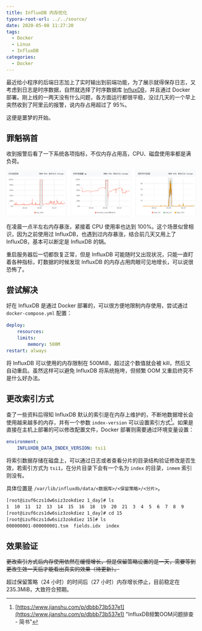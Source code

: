 ```yaml
---
title: InfluxDB 内存优化
typora-root-url: ../../source/
date: 2020-05-08 11:27:20
tags:
  - Docker
  - Linux
  - InfluxDB
categories:
  - Docker
---
```


最近给小程序的后端日志加上了实时输出到前端功能，为了展示就得保存日志，又考虑到日志是时序数据，自然就选择了时序数据库 [InfluxDB](https://www.influxdata.com/)，并且通过 Docker 部署。刚上线的一两天没有什么问题，各方面运行都很平稳，没过几天的一个早上突然收到了阿里云的报警，说内存占用超过了 95%。

这便是噩梦的开始。

<!--more-->

## 罪魁祸首

收到报警后看了一下系统各项指标，不仅内存占用高，CPU、磁盘使用率都是满负荷。

![报警时系统指标](/images/InfluxDB-Memory-Optimization/image-20200508120656188.png)

在凌晨一点半左右内存暴涨，紧接着 CPU 使用率也达到 100%。这个场景似曾相识，因为之前使用过 InfluxDB，也遇到过内存暴涨，结合前几天又用上了 InfluxDB，基本可以断定是 InfluxDB  的锅。

重启服务器后一切都恢复正常，但是 InfluxDB 可能随时又出现状况，只能一直盯着各种指标，盯数据的时候发现 InfluxDB 的内存占用肉眼可见地增长，可以说很恐怖了。

## 尝试解决

好在 InfluxDB 是通过 Docker 部署的，可以很方便地限制内存使用，尝试通过 `docker-compose.yml` 配置：

```yaml
deploy:
    resources:
    limits:
        memory: 500M
restart: always
```

将 InfluxDB 可以使用的内存限制在 500MiB，超过这个数值就会被 kill，然后又自动重启。虽然这样可以避免 InfluxDB 将系统拖垮，但频繁 OOM 又重启终究不是什么好办法。

## 更改索引方式

查了一些资料后得知 InfluxDB 默认的索引是在内存上维护的，不断地数据增长会使用越来越多的内存，并有一个参数 `index-version` 可以设置索引方式[^1]。如果是直接在主机上部署的可以修改配置文件，Docker 部署则需要通过环境变量设置：

```yaml
environment:
    INFLUXDB_DATA_INDEX_VERSION: tsi1
```

将索引数据存储在磁盘上，可以通过日志或者查看分片的目录结构验证修改是否生效，若索引方式为 `tsi1`，在分片目录下会有一个名为 `index` 的目录，`inmem` 索引则没有。

具体位置是 `/var/lib/influxdb/data/<数据库>/<保留策略>/<分片>`。

```bash
[root@izuf6czs1dw6siz3zokdiez 1_day]# ls
1  10  11  12  13  14  15  16  18  19  20  21  3  4  5  6  7  8  9
[root@izuf6czs1dw6siz3zokdiez 1_day]# cd 15
[root@izuf6czs1dw6siz3zokdiez 15]# ls
000000001-000000001.tsm  fields.idx  index
```

## 效果验证

~~更改索引方式后内存使用依然在缓慢增长，但是保留策略设置的是一天，需要等到更改生效一天后才能看出真实的效果（待更新）。~~

超过保留策略（24 小时）的时间后（27 小时）内存增长停止，目前稳定在 235.3MiB，大致符合预期。


[^1]: [https://www.jianshu.com/p/dbbb73b537e1](https://www.jianshu.com/p/dbbb73b537e1) "InfluxDB频繁OOM问题排查 - 简书"